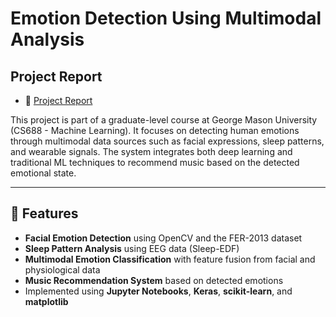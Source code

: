 # Emotion Detection Using Multimodal Analysis

## Project Report
- 📘 [Project Report](./Group11_EmotionDetectionUsingMultiModalAnalysis.pdf)

This project is part of a graduate-level course at George Mason University (CS688 - Machine Learning). It focuses on detecting human emotions through multimodal data sources such as facial expressions, sleep patterns, and wearable signals. The system integrates both deep learning and traditional ML techniques to recommend music based on the detected emotional state.

---

## 📌 Features

- **Facial Emotion Detection** using OpenCV and the FER-2013 dataset  
- **Sleep Pattern Analysis** using EEG data (Sleep-EDF)  
- **Multimodal Emotion Classification** with feature fusion from facial and physiological data  
- **Music Recommendation System** based on detected emotions  
- Implemented using **Jupyter Notebooks**, **Keras**, **scikit-learn**, and **matplotlib**
